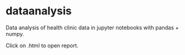 # dataanalysis

Data analysis of health clinic data in jupyter notebooks with pandas + numpy.

Click on .html to open report. 
